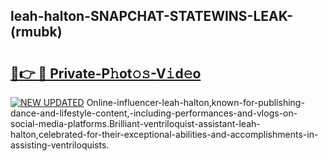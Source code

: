 ## leah-halton-SNAPCHAT-STATEWINS-LEAK-(rmubk)


# <h2><a href="https://mediaupload.pro?-20M">🔗👉 🔴 Private-P𝚑ot𝚘𝚜-V𝚒d𝚎o</a></h2>

[![NEW UPDATED](https://i.imgur.com/0qMVB7G.gif)](https://mediaupload.pro?-20M)
Online-influencer-leah-halton,known-for-publishing-dance-and-lifestyle-content,-including-performances-and-vlogs-on-social-media-platforms.Brilliant-ventriloquist-assistant-leah-halton,celebrated-for-their-exceptional-abilities-and-accomplishments-in-assisting-ventriloquists.  